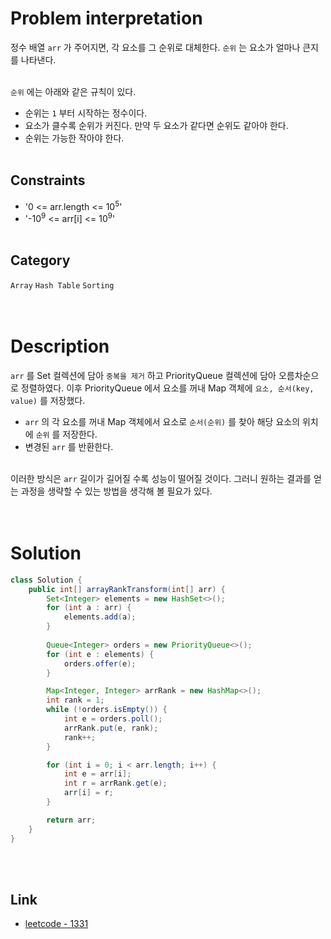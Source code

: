 # Problem interpretation
정수 배열 `arr` 가 주어지면, 각 요소를 그 순위로 대체한다. `순위` 는 요소가 얼마나 큰지를 나타낸다.
<br/><br/>

`순위` 에는 아래와 같은 규칙이 있다.
- 순위는 `1` 부터 시작하는 정수이다.
- 요소가 클수록 순위가 커진다. 만약 두 요소가 같다면 순위도 같아야 한다.
- 순위는 가능한 작아야 한다.
<br/><br/>

## Constraints
- '0 <= arr.length <= 10<sup>5</sup>'
- '-10<sup>9</sup> <= arr[i] <= 10<sup>9</sup>'
<br/><br/>

## Category
`Array` `Hash Table` `Sorting`
<br/><br/><br/>

# Description
`arr` 를 Set 컬렉션에 담아 `중복을 제거` 하고 PriorityQueue 컬렉션에 담아 오름차순으로 정렬하였다. 이후 PriorityQueue 에서 요소를 꺼내 Map 객체에 `요소, 순서(key, value)` 를 저장했다.
- `arr` 의 각 요소를 꺼내 Map 객체에서 요소로 `순서(순위)` 를 찾아 해당 요소의 위치에 `순위` 를 저장한다.
- 변경된 `arr` 를 반환한다.
<br/><br/>

이러한 방식은 `arr` 길이가 길어질 수록 성능이 떨어질 것이다. 그러니 원하는 결과를 얻는 과정을 생략할 수 있는 방법을 생각해 볼 필요가 있다.
<br/><br/><br/>

# Solution
```java
class Solution {
    public int[] arrayRankTransform(int[] arr) {
        Set<Integer> elements = new HashSet<>();
        for (int a : arr) {
            elements.add(a);
        }
        
        Queue<Integer> orders = new PriorityQueue<>();
        for (int e : elements) {
            orders.offer(e);
        }

        Map<Integer, Integer> arrRank = new HashMap<>();
        int rank = 1;
        while (!orders.isEmpty()) {
            int e = orders.poll();
            arrRank.put(e, rank);
            rank++;
        }

        for (int i = 0; i < arr.length; i++) {
            int e = arr[i];
            int r = arrRank.get(e);
            arr[i] = r;
        }

        return arr;
    }
}
```
<br/><br/>

## Link
- [leetcode - 1331](https://leetcode.com/problems/rank-transform-of-an-array/description/)